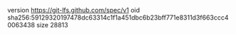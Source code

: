 version https://git-lfs.github.com/spec/v1
oid sha256:59129320197478dc63314c1f1a451dbc6b23bff771e8311d3f663ccc40063438
size 28813
